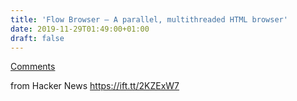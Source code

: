 ```yaml
---
title: 'Flow Browser – A parallel, multithreaded HTML browser'
date: 2019-11-29T01:49:00+01:00
draft: false
---
```


[Comments](https://news.ycombinator.com/item?id=21658935)  
  
from Hacker News https://ift.tt/2KZExW7